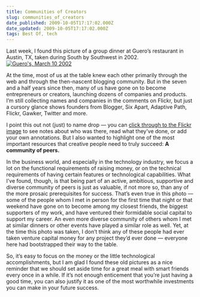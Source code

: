 ```yaml
---
title: Communities of Creators
slug: communities_of_creators
date_published: 2009-10-05T17:17:02.000Z
date_updated: 2009-10-05T17:17:02.000Z
tags: Best Of, tech
---
```


Last week, I found this picture of a group dinner at Guero’s restaurant in Austin, TX, taken during South by Southwest in 2002.
[![Guero's, March 10 2002](http://farm4.static.flickr.com/3521/3971376218_766fd9a723.jpg)](http://www.flickr.com/photos/anildash/3971376218/)

At the time, most of us at the table knew each other primarily through the web and through the then-nascent blogging community. But in the seven and a half years since then, many of us have gone on to become entrepreneurs or creators, launching dozens of companies and products. I’m still collecting names and companies in the comments on Flickr, but just a cursory glance shows founders from Blogger, Six Apart, Adaptive Path, Flickr, Gawker, Twitter and more.

I point this out not (just) to name drop — you can [click through to the Flickr image](http://www.flickr.com/photos/anildash/3971376218/) to see notes about who was there, read what they’ve done, or add your own annotations. But I also wanted to highlight one of the most important resources that creative people need to truly succeed: **A community of peers.**

In the business world, and especially in the technology industry, we focus a lot on the functional requirements of raising money, or on the technical requirements of having certain features or technological capabilities. What I’ve found, though, is that being part of an active, ambitious, supportive and diverse community of peers is just as valuable, if not more so, than any of the more prosaic prerequisites for success. That’s even true in this photo — some of the people whom I met in person for the first time that night or that weekend have gone on to become among my closest friends, the biggest supporters of my work, and have ventured their formidable social capital to support my career. An even more diverse community of others whom I met at similar dinners or other events have played a similar role as well. Yet, at the time this photo was taken, I don’t think any of these people had ever taken venture capital money for any project they’d ever done — everyone here had bootstrapped their way to the table.

So, it’s easy to focus on the money or the little technological accomplishments, but I am glad I found these old pictures as a nice reminder that we should set aside time for a great meal with smart friends every once in a while. If it’s not enough enticement that you’re just having a good time, you can also justify it as one of the most worthwhile investments you can make in your future success.
